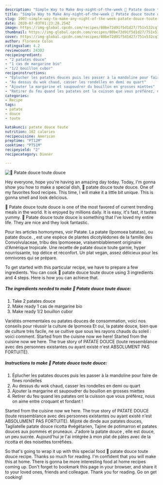 ```yaml
---
description: "Simple Way to Make Any-night-of-the-week 🧐 Patate douce toute douce"
title: "Simple Way to Make Any-night-of-the-week 🧐 Patate douce toute douce"
slug: 1907-simple-way-to-make-any-night-of-the-week-patate-douce-toute-douce
date: 2020-07-03T01:23:28.254Z
image: https://img-global.cpcdn.com/recipes/80be72d91f5d1d27/751x532cq70/🧐-patate-douce-toute-douce-photo-principale-de-la-recette.jpg
thumbnail: https://img-global.cpcdn.com/recipes/80be72d91f5d1d27/751x532cq70/🧐-patate-douce-toute-douce-photo-principale-de-la-recette.jpg
cover: https://img-global.cpcdn.com/recipes/80be72d91f5d1d27/751x532cq70/🧐-patate-douce-toute-douce-photo-principale-de-la-recette.jpg
author: Florence Colon
ratingvalue: 4.2
reviewcount: 24302
recipeingredient:
- "2 patates douce"
- "1 cas de margarine bio"
- "1/2 bouillon cubor"
recipeinstructions:
- "Éplucher les patates douces puis les passer à la mandoline pour faire de fines rondelles"
- "Au dessus du wok chaud, casser les rondelles en demi ou quart"
- "Ajouter la margarine et saupoudrer du bouillon en grosses miettes"
- "Retirer du feu quand les patates ont la cuisson que vous préférez, nous on aime entre croquant et fondant !"
categories:
- Recipe
tags:
- patate
- douce
- toute

katakunci: patate douce toute 
nutrition: 162 calories
recipecuisine: American
preptime: "PT12M"
cooktime: "PT51M"
recipeyield: "2"
recipecategory: Dinner

---
```



![🧐 Patate douce toute douce](https://img-global.cpcdn.com/recipes/80be72d91f5d1d27/751x532cq70/🧐-patate-douce-toute-douce-photo-principale-de-la-recette.jpg)

Hey everyone, hope you're having an amazing day today. Today, I'm gonna show you how to make a special dish, 🧐 patate douce toute douce. One of my favorites food recipes. This time, I will make it a little bit unique. This is gonna smell and look delicious.

🧐 Patate douce toute douce is one of the most favored of current trending meals in the world. It is enjoyed by millions daily. It is easy, it's fast, it tastes yummy. 🧐 Patate douce toute douce is something that I've loved my entire life. They are nice and they look fantastic.

Pour les articles homonymes, voir Patate. La patate (Ipomoea batatas), ou patate douce. , est une espèce de plantes dicotylédones de la famille des Convolvulaceae, tribu des Ipomoeeae, vraisemblablement originaire d&#39;Amérique tropicale. Une recette de patate douce toute garnie, hyper nourrissante, top délice et réconfort. Un plat vegan, assez délicieux pour les omnivores qui se prépare.


To get started with this particular recipe, we have to prepare a few ingredients. You can cook 🧐 patate douce toute douce using 3 ingredients and 4 steps. Here is how you can achieve that.

<!--inarticleads1-->

##### The ingredients needed to make 🧐 Patate douce toute douce:

1. Take 2 patates douce
1. Make ready 1 cas de margarine bio
1. Make ready 1/2 bouillon cubor


Variétés ornementales ou patates douces de consommation, voici nos conseils pour réussir la culture de Ipomoea Et oui, la patate douce, bien que de culture très facile, ne se cultive que sous les rayons chauds du soleil : voici comment. Started from the cuisine now we here! Started from the cuisine now we here. The true story of PATATE DOUCE (toute ressemblance avec des personnes existantes ou ayant existé n&#39;est ABSOLUMENT PAS FORTUITE). 

<!--inarticleads2-->

##### Instructions to make 🧐 Patate douce toute douce:

1. Éplucher les patates douces puis les passer à la mandoline pour faire de fines rondelles
1. Au dessus du wok chaud, casser les rondelles en demi ou quart
1. Ajouter la margarine et saupoudrer du bouillon en grosses miettes
1. Retirer du feu quand les patates ont la cuisson que vous préférez, nous on aime entre croquant et fondant !


Started from the cuisine now we here. The true story of PATATE DOUCE (toute ressemblance avec des personnes existantes ou ayant existé n&#39;est ABSOLUMENT PAS FORTUITE). Mijoté de dinde aux patates douces, Tagliatelle patate douce ricotta #végétarien, Tajine de potimarron et patates douces aux pommes et pruneaux. J&#39;adore la patate douce , elle est douce, un peu sucrée. Aujourd&#39;hui je l&#39;ai intégrée à mon plat de pâtes avec de la ricotta et des noisettes torréfiées. 

So that's going to wrap it up with this special food 🧐 patate douce toute douce recipe. Thanks so much for reading. I'm confident that you will make this at home. There is gonna be more interesting food at home recipes coming up. Don't forget to bookmark this page in your browser, and share it to your loved ones, friends and colleague. Thank you for reading. Go on get cooking!
